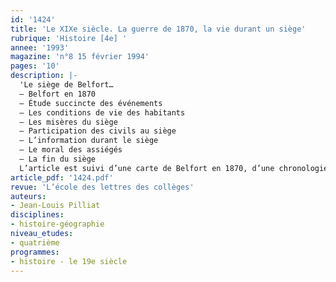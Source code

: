```yaml
---
id: '1424'
title: 'Le XIXe siècle. La guerre de 1870, la vie durant un siège'
rubrique: 'Histoire [4e] '
annee: '1993'
magazine: 'n°8 15 février 1994'
pages: '10'
description: |-
  'Le siège de Belfort…
  – Belfort en 1870
  – Étude succincte des événements
  – Les conditions de vie des habitants
  – Les misères du siège
  – Participation des civils au siège
  – L’information durant le siège
  – Le moral des assiégés
  – La fin du siège
  L’article est suivi d’une carte de Belfort en 1870, d’une chronologie du siège (jour par jour), de témoignages sur le siège de Belfort et d’une bibliographie.'
article_pdf: '1424.pdf'
revue: 'L’école des lettres des collèges'
auteurs:
- Jean-Louis Pilliat
disciplines:
- histoire-géographie
niveau_etudes:
- quatrième
programmes:
- histoire - le 19e siècle
---
```

